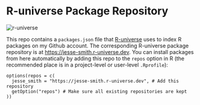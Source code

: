 # R-universe Package Repository

![r-universe](https://jesse-smith.r-universe.dev/badges/:total)

This repo contains a `packages.json` file that [R-universe](https://r-universe.dev)
uses to index R packages on my Github account. The corresponding R-universe package
repository is at https://jesse-smith.r-universe.dev. You can install packages
from here automatically by adding this repo to the `repos` option in R
(the recommended place is in a project-level or user-level `.Rprofile`):

```{r}
options(repos = c(
  jesse_smith = "https://jesse-smith.r-universe.dev", # Add this repository
  getOption("repos") # Make sure all existing repositories are kept
))
```
